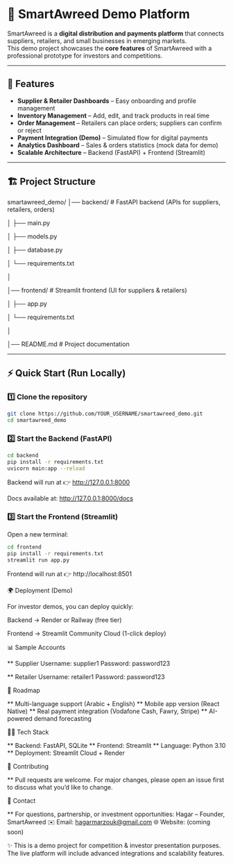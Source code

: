 # 🌟 SmartAwreed Demo Platform

SmartAwreed is a **digital distribution and payments platform** that connects suppliers, retailers, and small businesses in emerging markets.  
This demo project showcases the **core features** of SmartAwreed with a professional prototype for investors and competitions.

---

## 📌 Features

- **Supplier & Retailer Dashboards** – Easy onboarding and profile management  
- **Inventory Management** – Add, edit, and track products in real time  
- **Order Management** – Retailers can place orders; suppliers can confirm or reject  
- **Payment Integration (Demo)** – Simulated flow for digital payments  
- **Analytics Dashboard** – Sales & orders statistics (mock data for demo)  
- **Scalable Architecture** – Backend (FastAPI) + Frontend (Streamlit)

---

## 🏗️ Project Structure

smartawreed_demo/
│── backend/ # FastAPI backend (APIs for suppliers, retailers, orders)

│ ├── main.py

│ ├── models.py

│ ├── database.py

│ └── requirements.txt

│

│── frontend/ # Streamlit frontend (UI for suppliers & retailers)

│ ├── app.py

│ └── requirements.txt

│

│── README.md # Project documentation




---

## ⚡ Quick Start (Run Locally)

### 1️⃣ Clone the repository
```bash
git clone https://github.com/YOUR_USERNAME/smartawreed_demo.git
cd smartawreed_demo
```

###  2️⃣ Start the Backend (FastAPI)
```bash
cd backend
pip install -r requirements.txt
uvicorn main:app --reload
```


Backend will run at 👉 http://127.0.0.1:8000

Docs available at: http://127.0.0.1:8000/docs

### 3️⃣ Start the Frontend (Streamlit)

Open a new terminal:
```bash
cd frontend
pip install -r requirements.txt
streamlit run app.py
```


Frontend will run at 👉 http://localhost:8501

🌍 Deployment (Demo)

For investor demos, you can deploy quickly:

Backend → Render or Railway (free tier)

Frontend → Streamlit Community Cloud (1-click deploy)

📊 Sample Accounts

** Supplier
Username: supplier1
Password: password123

** Retailer
Username: retailer1
Password: password123

🧭 Roadmap

** Multi-language support (Arabic + English)
** Mobile app version (React Native)
** Real payment integration (Vodafone Cash, Fawry, Stripe)
** AI-powered demand forecasting

👨‍💻 Tech Stack

** Backend: FastAPI, SQLite
** Frontend: Streamlit
** Language: Python 3.10
** Deployment: Streamlit Cloud + Render

🤝 Contributing

** Pull requests are welcome. For major changes, please open an issue first to discuss what you’d like to change.

📧 Contact

** For questions, partnership, or investment opportunities:
Hagar – Founder, SmartAwreed
✉️ Email: hagarmarzouk@gmail.com
🌐 Website: (coming soon)

✨ This is a demo project for competition & investor presentation purposes. The live platform will include advanced integrations and scalability features.













